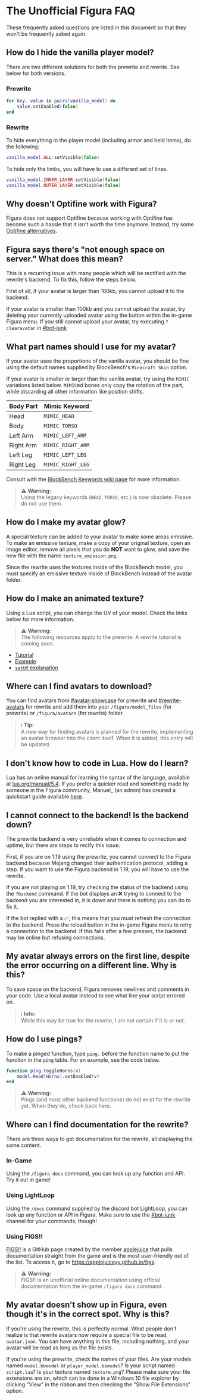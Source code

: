 # The Unofficial Figura FAQ

These frequently asked questions are listed in this document so that they won't be frequently asked again.

## How do I hide the vanilla player model?

There are two different solutions for both the prewrite and rewrite. See below for both versions.

### Prewrite

```lua
for key, value in pairs(vanilla_model) do
	value.setEnabled(false)    
end
```

### Rewrite

To hide everything in the player model (including armor and held items), do the following:

```lua
vanilla_model.ALL:setVisible(false)
```

To hide only the limbs, you will have to use a different set of lines.

```lua
vanilla_model.INNER_LAYER:setVisible(false)
vanilla_model.OUTER_LAYER:setVisible(false)
```

## Why doesn't Optifine work with Figura?

Figura does not support Optifine because working with Optifine has become such a hassle that it isn't worth the time anymore. Instead, try some [Optifine alternatives](https://lambdaurora.dev/optifine_alternatives).

## Figura says there's "not enough space on server." What does this mean?

This is a recurring issue with many people which will be rectified with the rewrite's backend. To fix this, follow the steps below.

First of all, if your avatar is larger than 100kb, you cannot upload it to the backend.

If your avatar is smaller than 100kb and you cannot upload the avatar, try deleting your currently uploaded avatar using the button within the in-game Figura menu. If you still cannot upload your avatar, try executing `?clearavatar` in [#bot-junk](https://discord.com/channels/805969743466332191/824741434078396468)

## What part names should I use for my avatar?

If your avatar uses the proportions of the vanilla avatar, you should be fine using the default names supplied by BlockBench's `Minecraft Skin` option.

If your avatar is smaller or larger than the vanilla avatar, try using the `MIMIC` variations listed below. `MIMIC`ed bones only copy the rotation of the part, while discarding all other information like position shifts.

| Body Part | Mimic Keyword |
| --- | --- |
| Head | `MIMIC_HEAD` |
| Body | `MIMIC_TORSO` |
| Left Arm | `MIMIC_LEFT_ARM` |
| Right Arm | `MIMIC_RIGHT_ARM` |
| Left Leg | `MIMIC_LEFT_LEG` |
| Right Leg | `MIMIC_RIGHT_LEG` |

Consult with the [BlockBench Keywords wiki page](https://github.com/Moonlight-MC/Figura/wiki/Blockbench-Keywords) for more information.

> ⚠️ **Warning:**  
> Using the legacy keywords (`HEAD`, `TORSO`, etc.) is now obsolete. Please do not use them.

## How do I make my avatar glow?

A special texture can be added to your avatar to make some areas emissive. To make an emissive texture, make a copy of your original texture, open an image editor, remove all pixels that you do **NOT** want to glow, and save the new file with the name `texture_emission.png`.

Since the rewrite uses the textures inside of the BlockBench model, you must specify an emissive texture inside of BlockBench instead of the avatar folder.

## How do I make an animated texture?

Using a Lua script, you can change the UV of your model. Check the links below for more information.

> ⚠️ **Warning:**  
> The following resources apply to the prewrite. A rewrite tutorial is coming soon.

- [Tutorial](https://manuel-3.github.io/animated-texture)
- [Example](https://discord.com/channels/805969743466332191/808155531389698079/908426876345811014)
- [`setUV` explanation](https://discord.com/channels/805969743466332191/808155531389698079/924140280909819904)

## Where can I find avatars to download?

You can find avatars from [#avatar-showcase](https://discord.com/channels/805969743466332191/808259850223616030) for prewrite and [#rewrite-avatars](https://discord.com/channels/805969743466332191/976527692549726258) for rewrite and add them into your `/figura/model_files` (for prewrite) or `/figura/avatars` (for rewrite) folder.

> ℹ️ **Tip:**  
> A new way for finding avatars is planned for the rewrite, implementing an avatar browser into the client itself. When it is added, this entry will be updated.

## I don't know how to code in Lua. How do I learn?

Lua has an online manual for learning the syntax of the language, available at [lua.org/manual/5.4](https://www.lua.org/manual/5.4/). If you prefer a quicker read and something made by someone in the Figura community, Manuel_ (an admin) has created a quickstart guide available [here](https://manuel-3.github.io/lua-quickstart).

## I cannot connect to the backend! Is the backend down?

The prewrite backend is very unreliable when it comes to connection and uptime, but there are steps to recify this issue.

First, if you are on 1.19 using the prewrite, you cannot connect to the Figura backend because Mojang changed their authentication protocol, adding a step. If you want to use the Figura backend in 1.19, you will have to use the rewrite.

If you are not playing on 1.19, try checking the status of the backend using the `?backend` command. If the bot displays an :x: trying to connect to the backend you are interested in, it is down and there is nothing you can do to fix it. 

If the bot replied with a :white_check_mark:, this means that you must refresh the connection to the backend. Press the reload button in the in-game Figura menu to retry a connection to the backend. If this fails after a few presses, the backend may be online but refusing connections.

## My avatar always errors on the first line, despite the error occurring on a different line. Why is this?

To save space on the backend, Figura removes newlines and comments in your code. Use a local avatar instead to see what line your script errored on.

> ℹ️ **Info:**  
> While this may be true for the rewrite, I am not certain if it is or not.

## How do I use pings?

To make a pinged function, type `ping.` before the function name to put the function in the `ping` table. For an example, see the code below.

```lua
function ping.toggleHorns(v)
	model.Head[Horns].setEnabled(v)
end
```

> ⚠️ **Warning:**  
> Pings (and most other backend functions) do not exist for the rewrite yet. When they do, check back here.

## Where can I find documentation for the rewrite?

There are three ways to get documentation for the rewrite, all displaying the same content.

### In-Game

Using the `/figura docs` command, you can look up any function and API. Try it out in game!

### Using LightLoop

Using the `/docs` command supplied by the discord bot LightLoop, you can look up any function or API in Figura. Make sure to use the [#bot-junk](https://discord.com/channels/805969743466332191/824741434078396468) channel for your commands, though!

### Using FIGS!!

[FIGS!!](https://applejuiceyy.github.io/figs) is a GitHub page created by the member [applejuice](https://github.com/applejuiceyy) that pulls documentation straight from the game and is the most user-friendly out of the list. To access it, go to <https://applejuiceyy.github.io/figs>.

> ⚠️ **Warning:**  
> FIGS!! is an unofficial online documentation using official documentation from the in-game `/figura docs` command.

## My avatar doesn't show up in Figura, even though it's in the correct spot. Why is this?

If you're using the rewrite, this is perfectly normal. What people don't realize is that rewrite avatars now require a special file to be read, `avatar.json`. You can have anything in this file, including nothing, and your avatar will be read as long as the file exists.

If you're using the prewrite, check the names of your files. Are your models named `model.bbmodel` or `player_model.bbmodel`? Is your script named `script.lua`? Is your texture named `texture.png`? Please make sure your file extensions are on, which can be done in a Windows 10 file explorer by clicking "View" in the ribbon and then checking the "Show File Extensions" option.
